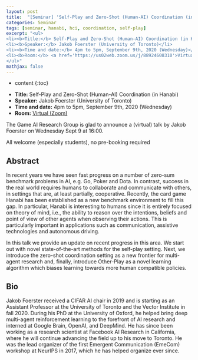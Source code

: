 ```yaml
---
layout: post
title:  "[Seminar] 'Self-Play and Zero-Shot (Human-AI) Coordination (in Hanabi)' by Jakob Foerster"
categories: Seminar
tags: [seminar, hanabi, hci, coordination, self-play]
excerpt: "<ul>
<li><b>Title:</b> Self-Play and Zero-Shot (Human-AI) Coordination (in Hanabi)</li>
<li><b>Speaker:</b> Jakob Foerster (University of Toronto)</li> 
<li><b>Time and date:</b> 4pm to 5pm, September 9th, 2020 (Wednesday)</li>
<li><b>Room:</b> <a href='https://us02web.zoom.us/j/88924608310'>Virtual (Zoom)</a></li>
</ul>"
mathjax: false
---
```


* content
{:toc}

<ul>
<li><b>Title:</b> Self-Play and Zero-Shot (Human-AI) Coordination (in Hanabi)</li>
<li><b>Speaker:</b> Jakob Foerster (University of Toronto)</li> 
<li><b>Time and date:</b> 4pm to 5pm, September 9th, 2020 (Wednesday)</li>
<li><b>Room:</b> <a href='https://us02web.zoom.us/j/88924608310'>Virtual (Zoom)</a></li>
</ul>

The Game AI Research Group is glad to announce a (virtual) talk by Jakob Foerster on Wednesday Sept 9 at 16:00.

All welcome (especially students), no pre-booking required 

## Abstract

In recent years we have seen fast progress on a number of zero-sum benchmark problems in AI, e.g. Go, Poker and Dota. In contrast, success in the real world requires humans to collaborate and communicate with others, in settings that are, at least partially, cooperative. Recently, the card game Hanabi has been established as a new benchmark environment to fill this gap. In particular, Hanabi is interesting to humans since it is entirely focused on theory of mind, i.e., the ability to reason over the intentions, beliefs and point of view of other agents when observing their actions. This is particularly important in applications such as communication, assistive technologies and autonomous driving.

In this talk we provide an update on recent progress in this area. We start out with novel state-of-the-art methods for the self-play setting. Next, we introduce the zero-shot coordination setting as a new frontier for multi-agent research and, finally, introduce Other-Play as a novel learning algorithm which biases learning towards more human compatible policies.

## Bio

Jakob Foerster received a CIFAR AI chair in 2019 and is starting as an Assistant Professor at the University of Toronto and the Vector Institute in fall 2020. During his PhD at the University of Oxford, he helped bring deep multi-agent reinforcement learning to the forefront of AI research and interned at Google Brain, OpenAI, and DeepMind. He has since been working as a research scientist at Facebook AI Research in California, where he will continue advancing the field up to his move to Toronto. He was the lead organizer of the first Emergent Communication (EmeCom) workshop at NeurIPS in 2017, which he has helped organize ever since.
